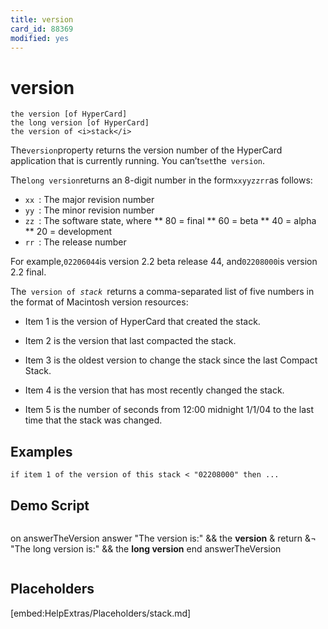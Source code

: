 ```yaml
---
title: version
card_id: 88369
modified: yes
---
```


# version

```
the version [of HyperCard]
the long version [of HyperCard]
the version of <i>stack</i>
```


The` version `property returns the version number of the HyperCard application that is currently running. You can’t` set `the` version`.

The` long version `returns an 8-digit number in the form` xxyyzzrr `as follows:

* `xx `: The major revision number
* `yy `: The minor revision number
* `zz `: The software state, where
**        80 = final
**        60 = beta
**        40 = alpha
**        20 = development
* `rr `: The release number

For example,` 02206044 `is version 2.2 beta release 44, and` 02208000 `is version 2.2 final.

The<code> version of <i>stack</i> </code>returns a comma-separated list of five numbers in the format of Macintosh version resources:

* Item 1 is the version of HyperCard     that created the stack.

* Item 2 is the version that last     compacted the stack.

* Item 3 is the oldest version to change     the stack since the last Compact Stack.

* Item 4 is the version that has most     recently changed the stack.

* Item 5 is the number of seconds from  12:00 midnight 1/1/04 to the last time     that the stack was changed.

## Examples

```
if item 1 of the version of this stack < "02208000" then ...
```

## Demo Script

```
```
on answerTheVersion
 answer "The version is:" && the <b>version</b> & return &¬
 "The long version is:" && the <b>long version</b>
end answerTheVersion
```
```

## Placeholders

[embed:HelpExtras/Placeholders/stack.md]

